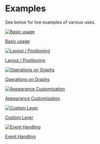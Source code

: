 # Examples

See below for live examples of various uses.

<div class="example-list">
<div class="example-item">

[![Basic usage](/examples/basic.png)](./basic)

[Basic usage](./basic)

</div>
<div class="example-item">

[![Layout / Positioning](/examples/layout.png)](./layout)

[Layout / Positioning](./layout)

</div>
<div class="example-item">

[![Operations on Graphs](/examples/operation.png)](./operation)

[Operations on Graphs](./operation)

</div>
<div class="example-item">

[![Appearance Customization](/examples/appearance.png)](./appearance)

[Appearance Customization](./appearance)

</div>
<div class="example-item">

[![Custom Layer](/examples/layer.png)](./layer)

[Custom Layer](./layer)

</div>
<div class="example-item">

[![Event Handling](/examples/layer.png)](./event)

[Event Handling](./event)

</div>
</div>

